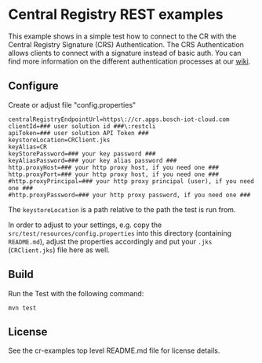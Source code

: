 # Central Registry REST examples

This example shows in a simple test how to connect to the CR with the Central Registry Signature (CRS) Authentication.
The CRS Authentication allows clients to connect with a signature instead of basic auth.
You can find more information on the different authentication processes at our [wiki](http://m2m.bosch-si.com/dokuwiki/doku.php?id=005_dev_guide:004_rest_api:011_authenticate_as_a_client).

## Configure

Create or adjust file "config.properties"

```
centralRegistryEndpointUrl=https\://cr.apps.bosch-iot-cloud.com
clientId=### user solution id ###\:restcli
apiToken=### user solution API Token ###
keystoreLocation=CRClient.jks
keyAlias=CR
keyStorePassword=### your key password ###
keyAliasPassword=### your key alias password ###
http.proxyHost=### your http proxy host, if you need one ###
http.proxyPort=### your http proxy host, if you need one ###
#http.proxyPrincipal=### your http proxy principal (user), if you need one ###
#http.proxyPassword=### your http proxy password, if you need one ###
```

The `keystoreLocation` is a path relative to the path the test is run from.

In order to adjust to your settings, e.g. copy the `src/test/resources/config.properties` into this directory (containing `README.md`), 
adjust the properties accordingly and put your `.jks` (`CRClient.jks`) file here as well.

## Build

Run the Test with the following command:
```
mvn test
```

## License

See the cr-examples top level README.md file for license details.
